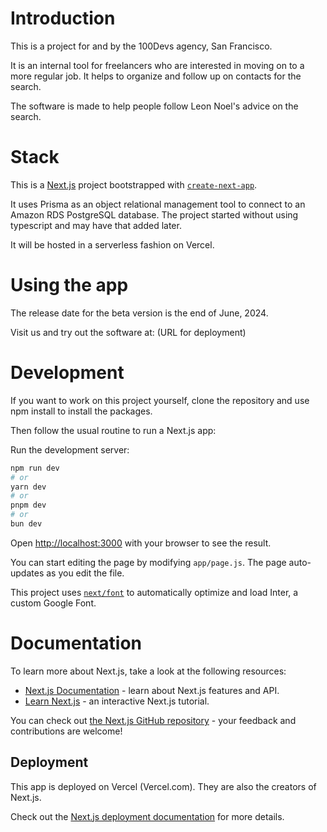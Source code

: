 # Introduction
This is a project for and by the 100Devs agency, San Francisco.

It is an internal tool for freelancers who are interested in moving on to a more regular job. It helps to organize and follow up on contacts for the search.

The software is made to help people follow Leon Noel's advice on the search.

# Stack
This is a [Next.js](https://nextjs.org/) project bootstrapped with [`create-next-app`](https://github.com/vercel/next.js/tree/canary/packages/create-next-app).

It uses Prisma as an object relational management tool to connect to an Amazon RDS PostgreSQL database. The project started without using typescript and may have that added later. 

It will be hosted in a serverless fashion on Vercel. 

# Using the app

The release date for the beta version is the end of June, 2024.

Visit us and try out the software at:
(URL for deployment)
# Development

If you want to work on this project yourself, clone the repository and use npm install to install the packages. 

Then follow the usual routine to run a Next.js app:

Run the development server:
```bash
npm run dev
# or
yarn dev
# or
pnpm dev
# or
bun dev
```

Open [http://localhost:3000](http://localhost:3000) with your browser to see the result.

You can start editing the page by modifying `app/page.js`. The page auto-updates as you edit the file.

This project uses [`next/font`](https://nextjs.org/docs/basic-features/font-optimization) to automatically optimize and load Inter, a custom Google Font.

# Documentation

To learn more about Next.js, take a look at the following resources:

- [Next.js Documentation](https://nextjs.org/docs) - learn about Next.js features and API.
- [Learn Next.js](https://nextjs.org/learn) - an interactive Next.js tutorial.

You can check out [the Next.js GitHub repository](https://github.com/vercel/next.js/) - your feedback and contributions are welcome!

## Deployment

This app is deployed on Vercel (Vercel.com). They are also the creators of Next.js.

Check out the [Next.js deployment documentation](https://nextjs.org/docs/deployment) for more details.
